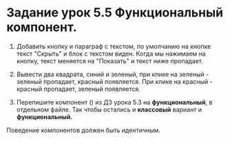 # Задание урок 5.5 Функциональный компонент.<br>
1. Добавить кнопку и параграф с текстом, по умолчанию на кнопке текст "Скрыть" и блок с текстом виден. Когда мы нажимаем на кнопку, текст меняется на "Показать" и текст ниже пропадает.
2. Вывести два квадрата, синий и зеленый, при клике на зеленый - зеленый пропадает, красный появляется. При клике на красный - красный пропадает, зеленый появляется.

3.  Перепишите компонент (<MinMax/>) из ДЗ урока 5.3 на **функциональный**, в отдельном файле. Так чтобы остались и **классовый** вариант и **функциональный.** 

Поведение компонентов должен быть идентичным.
  <br>

